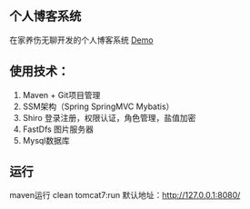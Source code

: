 ## 个人博客系统
在家养伤无聊开发的个人博客系统
[Demo](http://47.104.251.24/)
## 使用技术：
1. Maven + Git项目管理
2. SSM架构（Spring SpringMVC Mybatis）
3. Shiro 登录注册，权限认证，角色管理，盐值加密
4. FastDfs 图片服务器
5. Mysql数据库

## 运行
maven运行 clean tomcat7:run
默认地址：http://127.0.0.1:8080/